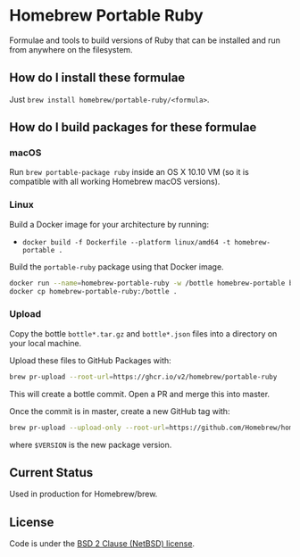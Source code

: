 # Homebrew Portable Ruby

Formulae and tools to build versions of Ruby that can be installed and run from anywhere on the filesystem.

## How do I install these formulae

Just `brew install homebrew/portable-ruby/<formula>`.

## How do I build packages for these formulae

### macOS

Run `brew portable-package ruby` inside an OS X 10.10 VM (so it is compatible with all working Homebrew macOS versions).

### Linux

Build a Docker image for your architecture by running:

- `docker build -f Dockerfile --platform linux/amd64 -t homebrew-portable .`

Build the `portable-ruby` package using that Docker image.

```sh
docker run --name=homebrew-portable-ruby -w /bottle homebrew-portable brew portable-package ruby
docker cp homebrew-portable-ruby:/bottle .
```

### Upload

Copy the bottle `bottle*.tar.gz` and `bottle*.json` files into a directory on your local machine.

Upload these files to GitHub Packages with:

```sh
brew pr-upload --root-url=https://ghcr.io/v2/homebrew/portable-ruby
```

This will create a bottle commit. Open a PR and merge this into master.

Once the commit is in master, create a new GitHub tag with:

```sh
brew pr-upload --upload-only --root-url=https://github.com/Homebrew/homebrew-portable-ruby/releases/download/$VERSION
```

where `$VERSION` is the new package version.

## Current Status

Used in production for Homebrew/brew.

## License

Code is under the [BSD 2 Clause (NetBSD) license](https://github.com/Homebrew/homebrew-portable-ruby/blob/master/LICENSE.txt).
